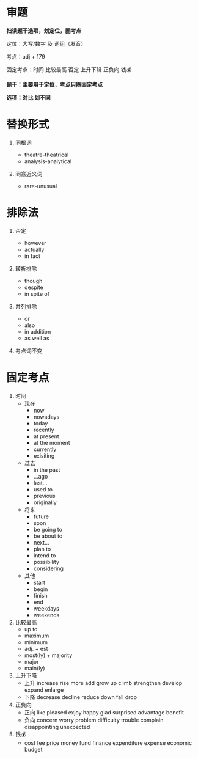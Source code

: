 # 审题

**扫读题干选项，划定位，圈考点**

定位：大写/数字 及 词组（发音）

考点：adj + 179

固定考点：时间 比较最高 否定 上升下降 正负向 钱💰

**题干：主要用于定位，考点只圈固定考点**

**选项：对比 划不同**

# 替换形式

1. 同根词
    - theatre-theatrical
    - analysis-analytical

2. 同意近义词
    - rare-unusual

# 排除法

1. 否定
    - however
    - actually
    - in fact

2. 转折排除
    - though
    - despite
    - in spite of

3. 并列排除
    - or
    - also
    - in addition
    - as well as

4. 考点词不变

# 固定考点

1. 时间
    - 现在
        - now
        - nowadays
        - today
        - recently
        - at present
        - at the moment
        - currently
        - exisiting
    - 过去
        - in the past
        - ...ago
        - last...
        - used to
        - previous
        - originally
    - 将来
        - future
        - soon
        - be going to
        - be about to
        - next...
        - plan to
        - intend to
        - possibility
        - considering
    - 其他
        - start
        - begin
        - finish
        - end
        - weekdays
        - weekends
2. 比较最高
    - up to
    - maximum
    - minimum
    - adj. + est
    - most(ly) + majority
    - major
    - main(ly)
3. 上升下降
    - 上升 increase rise more add grow up climb strengthen develop expand enlarge
    - 下降 decrease decline reduce down fall drop
5. 正负向
    - 正向 like pleased exjoy happy glad surprised advantage benefit
    - 负向 concern worry problem difficulty trouble complain disappointing unexpected
6. 钱💰
    - cost fee price money fund finance expenditure expense economic budget

